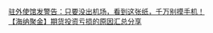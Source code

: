   
[驻外使馆发警告：只要没出机场，看到这张纸，千万别摸手机！](http://www.dianyue.me/archives/917/nfokexk5xuhqcww5/)  
[【海纳聚金】期货投资亏损的原因汇总分享](http://www.dianyue.me/archives/090/w6mfa59i7u6yu2cv/)